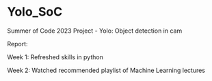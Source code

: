# Yolo_SoC
Summer of Code 2023 Project - Yolo: Object detection in cam

Report:

Week 1: Refreshed skills in python

Week 2: Watched recommended playlist of Machine Learning lectures
